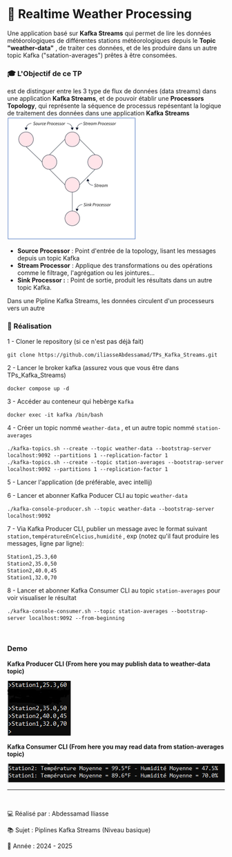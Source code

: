 <h1>🧠 Realtime Weather Processing</h1>

Une application basé sur <b>Kafka Streams</b> qui permet de lire les données météorologiques de différentes
stations météorologiques depuis le <b>Topic "weather-data"</b> , de traiter ces données, 
et de les produire dans un autre topic Kafka ("satation-averages") prêtes à être consomées.
<br />


<h3>🎓 L'Objectif de ce TP</h3>
est de distinguer entre les 3 type de flux de données (data streams) dans une application 
<b>Kafka Streams</b>, et de pouvoir établir une <b>Processors Topology</b>, qui représente la séquence de processus 
repésentant la logique de traitement des données dans une application <b>Kafka Streams</b>

<br />
<img src="./imgs/processors_topology.png" alt="Processors Topology"/>

<ul>
<li><b>Source Processor</b> : Point d'entrée de la topology, lisant les messages depuis un topic Kafka</li>
<li><b>Stream Processor</b> : Applique des transformations ou des opérations comme le filtrage, l'agrégation ou les jointures...</li>
<li><b>Sink Processor :</b> : Point de sortie, produit les résultats dans un autre topic Kafka.</li>
</ul>
Dans une Pipline Kafka Streams, les données circulent d'un processeurs vers un autre

<h3>🚀 Réalisation</h3>

1 - Cloner le repository (si ce n'est pas déjà fait)
```
git clone https://github.com/iliasseAbdessamad/TPs_Kafka_Streams.git
```

2 - Lancer le broker kafka (assurez vous que vous être dans TPs_Kafka_Streams)
```
docker compose up -d
```

3 - Accéder au conteneur qui hebèrge `Kafka`
```
docker exec -it kafka /bin/bash
```

4 - Créer un topic nommé `weather-data` , et un autre topic nommé `station-averages` 
```
./kafka-topics.sh --create --topic weather-data --bootstrap-server localhost:9092 --partitions 1 --replication-factor 1
./kafka-topics.sh --create --topic station-averages --bootstrap-server localhost:9092 --partitions 1 --replication-factor 1
```

5 - Lancer l'application (de préférable, avec intellij)

6 - Lancer et abonner Kafka Poducer CLI au topic `weather-data`
```
./kafka-console-producer.sh --topic weather-data --bootstrap-server localhost:9092
```

7 - Via Kafka Producer CLI, publier un message avec le format suivant `station,températureEnCelcius,humidité` , exp (notez qu'il faut produire les messages, ligne par ligne):
```
Station1,25.3,60
Station2,35.0,50
Station2,40.0,45
Station1,32.0,70
```

8 - Lancer et abonner Kafka Consumer CLI au topic `station-averages` pour voir visualiser le résultat
```
./kafka-console-consumer.sh --topic station-averages --bootstrap-server localhost:9092 --from-beginning
```

<br />
<h3>Demo</h3>
<p><b>Kafka Producer CLI (From here you may publish data to weather-data topic)</b></p>
<img src="./imgs/producer.png" alt="publishing data to a kafka topic, using kafka producer cli" />

<p><b>Kafka Consumer CLI (From here you may read data from station-averages topic)</b></p>
<img src="./imgs/consumer.png" alt="reading data from a kafka topic, using kafka consumer cli" />

<br />
<hr />
<br />

<p>💻 Réalisé par : Abdessamad Iliasse</p>
<p>📚 Sujet : Piplines Kafka Streams (Niveau basique)</p>
<p>📅 Année : 2024 - 2025</p>



